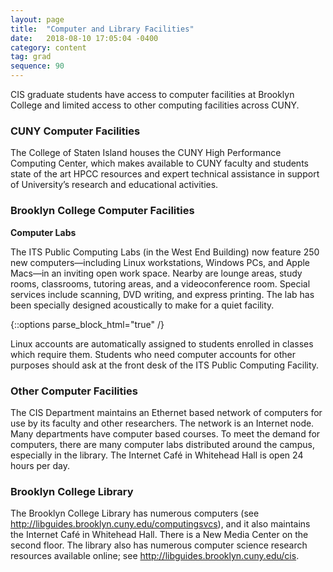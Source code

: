 ```yaml
---
layout: page
title:  "Computer and Library Facilities"
date:   2018-08-10 17:05:04 -0400
category: content
tag: grad
sequence: 90
---
```

CIS graduate students have access to computer facilities at Brooklyn College and limited access to other computing facilities across CUNY.

<h3> CUNY Computer Facilities</h3>
The College of Staten Island houses the CUNY High Performance Computing Center, which makes available to CUNY faculty and students state of the art HPCC resources and expert technical assistance in support of University’s research and educational activities.

<h3> Brooklyn College Computer Facilities </h3>

**Computer Labs**

The ITS Public Computing Labs (in the West End Building) now feature 250 new computers—including Linux workstations, Windows PCs, and Apple Macs—in an inviting open work space. Nearby are lounge areas, study rooms, classrooms, tutoring areas, and a videoconference room. Special services include scanning, DVD writing, and express printing. The lab has been specially designed acoustically to make for a quiet facility.

{::options parse_block_html="true" /}
<div class="callout">

Linux accounts are automatically assigned to students enrolled in classes which require them. Students who need computer accounts for other purposes should ask at the front desk of the ITS Public Computing Facility.
</div>

<h3> Other Computer Facilities </h3>

The CIS Department maintains an Ethernet based network of computers for use by its faculty and other researchers. The network is an Internet node. Many departments have computer based courses. To meet the demand for computers, there are many computer labs distributed around the campus, especially in the library. The Internet Café in Whitehead Hall is open 24 hours per day.

<h3> Brooklyn College Library </h3>

The Brooklyn College Library has numerous computers (see <http://libguides.brooklyn.cuny.edu/computingsvcs>), and it also maintains the Internet Café in Whitehead Hall. There is a New Media Center on the second floor. The library also has numerous computer science research resources available online; see <http://libguides.brooklyn.cuny.edu/cis>.
